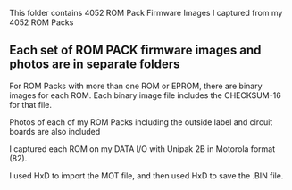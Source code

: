 This folder contains 4052 ROM Pack Firmware Images I captured from my 4052 ROM Packs

Each set of ROM PACK firmware images and photos are in separate folders
-------
For ROM Packs with more than one ROM or EPROM, there are binary images for each ROM.  Each binary image file includes the CHECKSUM-16 for that file.

Photos of each of my ROM Packs including the outside label and circuit boards are also included


I captured each ROM on my DATA I/O with Unipak 2B in Motorola format (82).

I used HxD to import the MOT file, and then used HxD to save the .BIN file.
